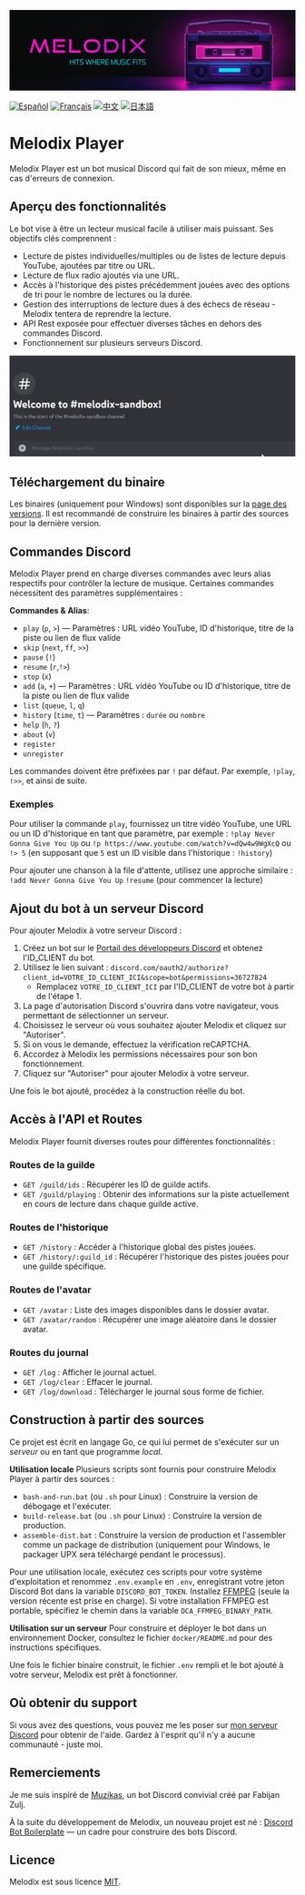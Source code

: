 ![# Header](https://raw.githubusercontent.com/keshon/melodix-player/master/assets/banner-readme.png)

[![Español](https://img.shields.io/badge/Español-README-blue)](/docs/README_ES.md) [![Français](https://img.shields.io/badge/Français-README-blue)](/docs/README_FR.md) [![中文](https://img.shields.io/badge/中文-README-blue)](/docs/README_CN.md) [![日本語](https://img.shields.io/badge/日本語-README-blue)](/docs/README_JP.md)

# Melodix Player

Melodix Player est un bot musical Discord qui fait de son mieux, même en cas d'erreurs de connexion.

## Aperçu des fonctionnalités

Le bot vise à être un lecteur musical facile à utiliser mais puissant. Ses objectifs clés comprennent :

- Lecture de pistes individuelles/multiples ou de listes de lecture depuis YouTube, ajoutées par titre ou URL.
- Lecture de flux radio ajoutés via une URL.
- Accès à l'historique des pistes précédemment jouées avec des options de tri pour le nombre de lectures ou la durée.
- Gestion des interruptions de lecture dues à des échecs de réseau - Melodix tentera de reprendre la lecture.
- API Rest exposée pour effectuer diverses tâches en dehors des commandes Discord.
- Fonctionnement sur plusieurs serveurs Discord.

![Exemple de lecture](https://raw.githubusercontent.com/keshon/melodix-player/master/assets/demo.gif)

## Téléchargement du binaire

Les binaires (uniquement pour Windows) sont disponibles sur la [page des versions](https://github.com/keshon/melodix-player/releases). Il est recommandé de construire les binaires à partir des sources pour la dernière version.

## Commandes Discord

Melodix Player prend en charge diverses commandes avec leurs alias respectifs pour contrôler la lecture de musique. Certaines commandes nécessitent des paramètres supplémentaires :

**Commandes & Alias**:
- `play` (`p`, `>`) — Paramètres : URL vidéo YouTube, ID d'historique, titre de la piste ou lien de flux valide
- `skip` (`next`, `ff`, `>>`)
- `pause` (`!`)
- `resume` (`r`,`!>`)
- `stop` (`x`)
- `add` (`a`, `+`) — Paramètres : URL vidéo YouTube ou ID d'historique, titre de la piste ou lien de flux valide
- `list` (`queue`, `l`, `q`)
- `history` (`time`, `t`) — Paramètres : `durée` ou `nombre`
- `help` (`h`, `?`)
- `about` (`v`)
- `register`
- `unregister`

Les commandes doivent être préfixées par `!` par défaut. Par exemple, `!play`, `!>>`, et ainsi de suite.

### Exemples
Pour utiliser la commande `play`, fournissez un titre vidéo YouTube, une URL ou un ID d'historique en tant que paramètre, par exemple :
`!play Never Gonna Give You Up` 
ou 
`!p https://www.youtube.com/watch?v=dQw4w9WgXcQ` 
ou 
`!> 5` (en supposant que `5` est un ID visible dans l'historique : `!history`)

Pour ajouter une chanson à la file d'attente, utilisez une approche similaire :
`!add Never Gonna Give You Up` 
`!resume` (pour commencer la lecture)

## Ajout du bot à un serveur Discord

Pour ajouter Melodix à votre serveur Discord :

1. Créez un bot sur le [Portail des développeurs Discord](https://discord.com/developers/applications) et obtenez l'ID_CLIENT du bot.
2. Utilisez le lien suivant : `discord.com/oauth2/authorize?client_id=VOTRE_ID_CLIENT_ICI&scope=bot&permissions=36727824`
   - Remplacez `VOTRE_ID_CLIENT_ICI` par l'ID_CLIENT de votre bot à partir de l'étape 1.
3. La page d'autorisation Discord s'ouvrira dans votre navigateur, vous permettant de sélectionner un serveur.
4. Choisissez le serveur où vous souhaitez ajouter Melodix et cliquez sur "Autoriser".
5. Si on vous le demande, effectuez la vérification reCAPTCHA.
6. Accordez à Melodix les permissions nécessaires pour son bon fonctionnement.
7. Cliquez sur "Autoriser" pour ajouter Melodix à votre serveur.

Une fois le bot ajouté, procédez à la construction réelle du bot.

## Accès à l'API et Routes

Melodix Player fournit diverses routes pour différentes fonctionnalités :

### Routes de la guilde

- `GET /guild/ids` : Récupérer les ID de guilde actifs.
- `GET /guild/playing` : Obtenir des informations sur la piste actuellement en cours de lecture dans chaque guilde active.

### Routes de l'historique

- `GET /history` : Accéder à l'historique global des pistes jouées.
- `GET /history/:guild_id` : Récupérer l'historique des pistes jouées pour une guilde spécifique.

### Routes de l'avatar

- `GET /avatar` : Liste des images disponibles dans le dossier avatar.
- `GET /avatar/random` : Récupérer une image aléatoire dans le dossier avatar.

### Routes du journal

- `GET /log` : Afficher le journal actuel.
- `GET /log/clear` : Effacer le journal.
- `GET /log/download` : Télécharger le journal sous forme de fichier.

## Construction à partir des sources

Ce projet est écrit en langage Go, ce qui lui permet de s'exécuter sur un *serveur* ou en tant que programme *local*.

**Utilisation locale**
Plusieurs scripts sont fournis pour construire Melodix Player à partir des sources :
- `bash-and-run.bat` (ou `.sh` pour Linux) : Construire la version de débogage et l'exécuter.
- `build-release.bat` (ou `.sh` pour Linux) : Construire la version de production.
- `assemble-dist.bat` : Construire la version de production et l'assembler comme un package de distribution (uniquement pour Windows, le packager UPX sera téléchargé pendant le processus).

Pour une utilisation locale, exécutez ces scripts pour votre système d'exploitation et renommez `.env.example` en `.env`, enregistrant votre jeton Discord Bot dans la variable `DISCORD_BOT_TOKEN`. Installez [FFMPEG](https://ffmpeg.org/) (seule la version récente est prise en charge). Si votre installation FFMPEG est portable, spécifiez le chemin dans la variable `DCA_FFMPEG_BINARY_PATH`.

**Utilisation sur un serveur**
Pour construire et déployer le bot dans un environnement Docker, consultez le fichier `docker/README.md` pour des instructions spécifiques.

Une fois le fichier binaire construit, le fichier `.env` rempli et le bot ajouté à votre serveur, Melodix est prêt à fonctionner.

## Où obtenir du support
Si vous avez des questions, vous pouvez me les poser sur [mon serveur Discord](https://discord.gg/NVtdTka8ZT) pour obtenir de l'aide. Gardez à l'esprit qu'il n'y a aucune communauté - juste moi.

## Remerciements

Je me suis inspiré de [Muzikas](https://github.com/FabijanZulj/Muzikas), un bot Discord convivial créé par Fabijan Zulj.

À la suite du développement de Melodix, un nouveau projet est né : [Discord Bot Boilerplate](https://github.com/keshon/discord-bot-boilerplate) — un cadre pour construire des bots Discord.

## Licence

Melodix est sous licence [MIT](https://opensource.org/licenses/MIT).